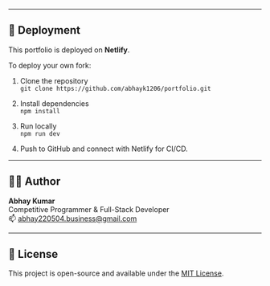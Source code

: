 
---

## 🚀 Deployment

This portfolio is deployed on **Netlify**.

To deploy your own fork:

1. Clone the repository  
   `git clone https://github.com/abhayk1206/portfolio.git`

2. Install dependencies  
   `npm install`

3. Run locally  
   `npm run dev`

4. Push to GitHub and connect with Netlify for CI/CD.

---



## 🧑‍💼 Author

**Abhay Kumar**  
Competitive Programmer & Full-Stack Developer  
📫 [abhay220504.business@gmail.com](mailto:abhay220504.business@gmail.com)

---

## 📄 License

This project is open-source and available under the [MIT License](LICENSE).
